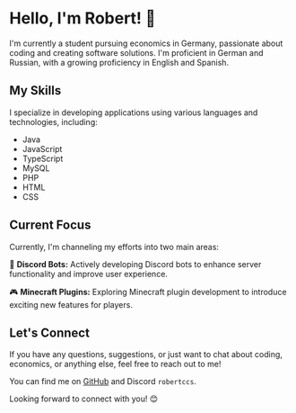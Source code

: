 # Hello, I'm Robert! 👋

I'm currently a student pursuing economics in Germany, passionate about coding and creating software solutions. I'm proficient in German and Russian, with a growing proficiency in English and Spanish.

## My Skills

I specialize in developing applications using various languages and technologies, including:

- Java
- JavaScript
- TypeScript
- MySQL
- PHP
- HTML
- CSS

## Current Focus

Currently, I'm channeling my efforts into two main areas:

🤖 **Discord Bots:** Actively developing Discord bots to enhance server functionality and improve user experience.

🎮 **Minecraft Plugins:** Exploring Minecraft plugin development to introduce exciting new features for players.

## Let's Connect

If you have any questions, suggestions, or just want to chat about coding, economics, or anything else, feel free to reach out to me!

You can find me on [GitHub](https://github.com/RobertCcss) and Discord `robertccs`.

Looking forward to connect with you! 😊